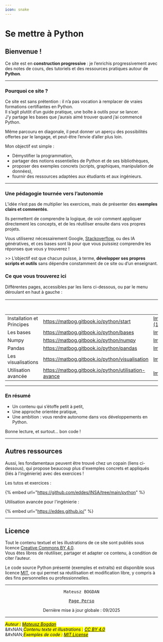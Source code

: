 ```yaml
---
icon: snake
---
```


# Se mettre à Python

## Bienvenue !&#x20;

Ce site est en **construction progressive** : je l’enrichis progressivement avec des notes de cours, des tutoriels et des ressources pratiques autour de **Python**.

***

### Pourquoi ce site ?

Ce site est sans prétention : il n’a pas vocation à remplacer de vraies formations certifiantes en Python.\
Il s’agit plutôt d’un guide pratique, une boîte à outils pour se lancer.\
J’y partage les bases que j’aurais aimé trouver quand j’ai commencé Python.

Même parcouru en diagonale, il peut donner un aperçu des possibilités offertes par le langage, et peut-être l’envie d’aller plus loin.

Mon objectif est simple :

* Démystifier la programmation,&#x20;
* partager des notions essentielles de Python et de ses bibliothèques,
* proposer des exemples concrets (scripts, graphiques, manipulation de données),
* fournir des ressources adaptées aux étudiants et aux ingénieurs.

***

### Une pédagogie tournée vers l’autonomie

L’idée n’est pas de multiplier les exercices, mais de présenter des **exemples clairs et commentés**.

Ils permettent de comprendre la logique, de voir comment appliquer directement les concepts, et de les réutiliser ensuite dans vos propres projets.

Vous utiliserez nécessairement Google, [Stackoverflow](https://stackoverflow.com/), ou des IA génératives, et ces bases sont là pour que vous puissiez comprendre les réponses que vous y trouverez !

\>>  L’objectif est que chacun puisse, à terme, **développer ses propres scripts et outils** sans dépendre constamment de ce site ou d’un enseignant.&#x20;

### Ce que vous trouverez ici

Différentes pages, accessibles par les liens ci-dessous, ou par le menu déroulant en haut à gauche :&#x20;

<table data-view="cards"><thead><tr><th></th><th data-hidden data-card-target data-type="content-ref"></th><th data-hidden data-card-cover data-type="image">Cover image</th></tr></thead><tbody><tr><td>Installation et Principes</td><td><a href="https://matbog.gitbook.io/python/start">https://matbog.gitbook.io/python/start</a></td><td><a href=".gitbook/assets/Image1 (1).png">Image1 (1).png</a></td></tr><tr><td>Les bases </td><td><a href="https://matbog.gitbook.io/python/bases">https://matbog.gitbook.io/python/bases</a></td><td><a href=".gitbook/assets/Image3.png">Image3.png</a></td></tr><tr><td>Numpy</td><td><a href="https://matbog.gitbook.io/python/numpy">https://matbog.gitbook.io/python/numpy</a></td><td><a href=".gitbook/assets/Image1.png">Image1.png</a></td></tr><tr><td>Pandas</td><td><a href="https://matbog.gitbook.io/python/pandas">https://matbog.gitbook.io/python/pandas</a></td><td><a href=".gitbook/assets/Image2.png">Image2.png</a></td></tr><tr><td>Les visualisations</td><td><a href="https://matbog.gitbook.io/python/visualisation">https://matbog.gitbook.io/python/visualisation</a></td><td><a href=".gitbook/assets/Image4.png">Image4.png</a></td></tr><tr><td>Utilisation avancée</td><td><a href="https://matbog.gitbook.io/python/utilisation-avance">https://matbog.gitbook.io/python/utilisation-avance</a></td><td><a href=".gitbook/assets/Image5.png">Image5.png</a></td></tr></tbody></table>

***

### En résumé

* Un contenu qui s’étoffe petit à petit,
* Une approche orientée pratique,
* Une ambition : vous rendre autonome dans vos développements en Python.

Bonne lecture, et surtout… bon code !

***

## Autres ressources

Aussi, les fondamentaux peuvent être trouvé chez un copain (liens ci-dessous), qui propose beaucoup plus d'exemples concrets et appliqués (liés à l'ingénierie) avec des exercices  !&#x20;

Les tutos et exercices :&#x20;

{% embed url="https://github.com/eddes/INSA/tree/main/python" %}

Utilisation avancée pour l'ingénierie :&#x20;

{% embed url="https://eddes.github.io/" %}

***

## Licence

Tout le contenu textuel et les illustrations de ce site sont publiés sous licence [Creative Commons BY 4.0](https://creativecommons.org/licenses/by/4.0/).\
Vous êtes libres de réutiliser, partager et adapter ce contenu, à condition de citer l’auteur.

Le code source Python présenté (exemples et extraits) est disponible sous licence [MIT](https://opensource.org/licenses/MIT), ce qui permet sa réutilisation et modification libre, y compris à des fins personnelles ou professionnelles.

***

<p align="center"><kbd>Mateusz BOGDAN</kbd></p>

<p align="center"><a href="https://matbog.github.io/"><kbd>Page Perso</kbd></a> </p>

<p align="center">Dernière mise à jour globale : 09/2025</p>

***

_<mark style="color:$info;">Auteur :</mark>_ [_<mark style="color:$info;">Mateusz Bogdan</mark>_](https://matbog.github.io/)\
&#xNAN;_<mark style="color:$info;">Contenu texte et illustrations :</mark>_ [_<mark style="color:$info;">CC BY 4.0</mark>_](https://creativecommons.org/licenses/by/4.0/)\
&#xNAN;_<mark style="color:$info;">Exemples de code :</mark>_ [_<mark style="color:$info;">MIT License</mark>_](https://opensource.org/licenses/MIT)

